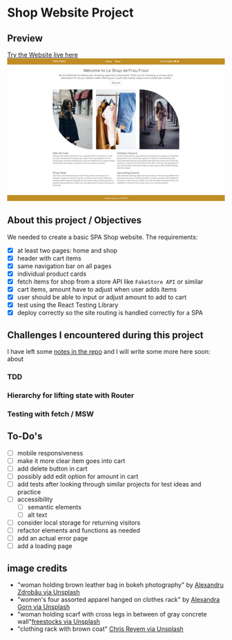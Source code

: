 # Shop Website Project

## Preview

[Try the Website live here](https://shopping-cart-manonlef.vercel.app)
![Preview of my Shopping Cart Project](./notes/preview.png)

## About this project / Objectives

We needed to create a basic SPA Shop website. 
The requirements:
- [x] at least two pages: home and shop
- [x] header with cart items
- [x] same navigation bar on all pages
- [x] individual product cards
- [x] fetch items for shop from a store API like `FakeStore API` or similar
- [x] cart items, amount have to adjust when user adds items
- [x] user should be able to input or adjust amount to add to cart
- [x] test using the React Testing Library
- [x] deploy correctly so the site routing is handled correctly for a SPA

## Challenges I encountered during this project

I have left some [notes in the repo](./notes/notes.md) and I will write some more here soon: about

### TDD

### Hierarchy for lifting state with Router

### Testing with fetch / MSW

## To-Do's

- [ ] mobile responsiveness
- [ ] make it more clear item goes into cart
- [ ] add delete button in cart
- [ ] possibly add edit option for amount in cart
- [ ] add tests after looking through similar projects for test ideas and practice
- [ ] accessibility
  - [ ] semantic elements
  - [ ] alt text
- [ ] consider local storage for returning visitors
- [ ] refactor elements and functions as needed
- [ ] add an actual error page
- [ ] add a loading page

## image credits

- "woman holding brown leather bag in bokeh photography" by [Alexandru Zdrobău via Unsplash](https://unsplash.com/photos/woman-holding-brown-leather-bag-in-bokeh-photography-juESZxMhtXk)
- "women's four assorted apparel hanged on clothes rack" by [Alexandra Gorn via Unsplash](https://unsplash.com/photos/womens-four-assorted-apparel-hanged-on-clothes-rack-WF0LSThlRmw)
- "woman holding scarf with cross legs in between of gray concrete wall"[freestocks via Unsplash](https://unsplash.com/photos/woman-holding-scarf-with-cross-legs-in-between-of-gray-concrete-wall-8hAsLeE6Fbo)
- "clothing rack with brown coat" [Chris Reyem via Unsplash](https://unsplash.com/photos/brown-coat-hanged-on-white-plastic-hanger-oJoeGnj8OMM)